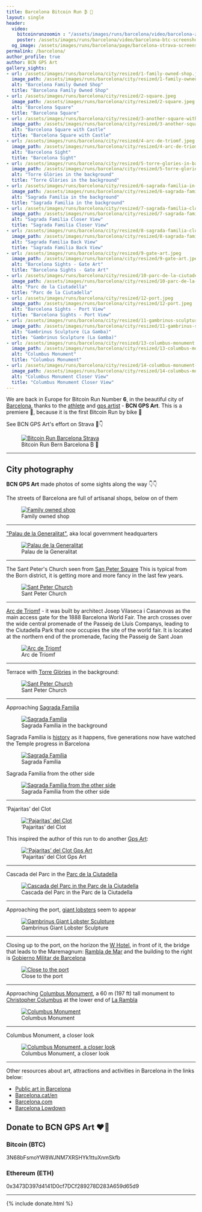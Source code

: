 ```yaml
---
title: Barcelona Bitcoin Run ₿ 🚴️ 
layout: single
header:
  video:
    bitcoinrunzoomin : "/assets/images/runs/barcelona/video/barcelona-zoomin-closer-2-1920x1080.m4v"
    poster: /assets/images/runs/barcelona/video/barcelona-btc-screenshot-google-earth-1920x1080.jpeg
  og_image: /assets/images/runs/barcelona/page/barcelona-strava-screenshot-1200x800.jpeg
permalink: /barcelona/
author_profile: true
author: BCN GPS Art
gallery_sights:
- url: /assets/images/runs/barcelona/city/resized/1-family-owned-shop.jpeg
  image_path: /assets/images/runs/barcelona/city/resized/1-family-owned-shop.jpeg
  alt: "Barcelona Family Owned Shop"
  title: "Barcelona Family Owned Shop"
- url: /assets/images/runs/barcelona/city/resized/2-square.jpeg
  image_path: /assets/images/runs/barcelona/city/resized/2-square.jpeg
  alt: "Barcelona Square"
  title: "Barcelona Square"
- url: /assets/images/runs/barcelona/city/resized/3-another-square-with-castle.jpeg
  image_path: /assets/images/runs/barcelona/city/resized/3-another-square-with-castle.jpeg
  alt: "Barcelona Square with Castle"
  title: "Barcelona Square with Castle"
- url: /assets/images/runs/barcelona/city/resized/4-arc-de-triomf.jpeg
  image_path: /assets/images/runs/barcelona/city/resized/4-arc-de-triomf.jpeg
  alt: "Barcelona Sight"
  title: "Barcelona Sight"
- url: /assets/images/runs/barcelona/city/resized/5-torre-glories-in-background.jpeg
  image_path: /assets/images/runs/barcelona/city/resized/5-torre-glories-in-background.jpeg
  alt: "Torre Glòries in the background"
  title: "Torre Glòries in the background"
- url: /assets/images/runs/barcelona/city/resized/6-sagrada-familia-in-background.jpeg
  image_path: /assets/images/runs/barcelona/city/resized/6-sagrada-familia-in-background.jpeg
  alt: "Sagrada Familia in the background"
  title: "Sagrada Familia in the background"
- url: /assets/images/runs/barcelona/city/resized/7-sagrada-familia-closer-barcelona-city-tour.jpeg
  image_path: /assets/images/runs/barcelona/city/resized/7-sagrada-familia-closer-barcelona-city-tour.jpeg
  alt: "Sagrada Familia Closer View"
  title: "Sagrada Familia Closer View"
- url: /assets/images/runs/barcelona/city/resized/8-sagrada-familia-closer-other-side.jpeg
  image_path: /assets/images/runs/barcelona/city/resized/8-sagrada-familia-closer-other-side.jpeg
  alt: "Sagrada Familia Back View"
  title: "Sagrada Familia Back View"
- url: /assets/images/runs/barcelona/city/resized/9-gate-art.jpeg
  image_path: /assets/images/runs/barcelona/city/resized/9-gate-art.jpeg
  alt: "Barcelona Sights - Gate Art"
  title: "Barcelona Sights - Gate Art"
- url: /assets/images/runs/barcelona/city/resized/10-parc-de-la-ciutadella.jpeg
  image_path: /assets/images/runs/barcelona/city/resized/10-parc-de-la-ciutadella.jpeg
  alt: "Parc de la Ciutadella"
  title: "Parc de la Ciutadella"
- url: /assets/images/runs/barcelona/city/resized/12-port.jpeg
  image_path: /assets/images/runs/barcelona/city/resized/12-port.jpeg
  alt: "Barcelona Sights - Port View"
  title: "Barcelona Sights - Port View"
- url: /assets/images/runs/barcelona/city/resized/11-gambrinus-sculpture-giant-lobster.jpeg
  image_path: /assets/images/runs/barcelona/city/resized/11-gambrinus-sculpture-giant-lobster.jpeg
  alt: "Gambrinus Sculpture (La Gamba)"
  title: "Gambrinus Sculpture (La Gamba)"
- url: /assets/images/runs/barcelona/city/resized/13-columbus-monument.jpeg
  image_path: /assets/images/runs/barcelona/city/resized/13-columbus-monument.jpeg
  alt: "Columbus Monument"
  title: "Columbus Monument"
- url: /assets/images/runs/barcelona/city/resized/14-columbus-monument-closer.jpeg
  image_path: /assets/images/runs/barcelona/city/resized/14-columbus-monument-closer.jpeg
  alt: "Columbus Monument Closer View"
  title: "Columbus Monument Closer View"
---
```


We are back in Europe for Bitcoin Run Number **6**, in the beautiful city of [Barcelona](https://en.wikipedia.org/wiki/Barcelona),
thanks to the [athlete](https://www.strava.com/athletes/8545176)
and [gps artist](https://www.instagram.com/bcn.gps.art/) - **BCN GPS Art**. This is a premiere 🎉, because it is the first
Bitcoin Run by bike 🚴️

See BCN GPS Art's effort on Strava 💪👇

<figure class="image">
  <a href="https://www.strava.com/activities/7000431951" target="_blank">
    <img src="/assets/images/runs/barcelona/page/barcelona-strava-screenshot-1200x800.jpeg" alt="Bitcoin Run Barcelona Strava">
  </a>
  <figcaption>Bitcoin Run Bern Barcelona ₿ 🚴️</figcaption>
</figure>

<hr>

## City photography 

**BCN GPS Art** made photos of some sights along the way 👇👇

The streets of Barcelona are full of artisanal shops, below on of them
<figure class="image">
  <a href="/assets/images/runs/barcelona/city/resized/1-1000x1333-family-owned-shop.jpeg">
    <img src="/assets/images/runs/barcelona/city/resized/1-1000x1333-family-owned-shop.jpeg" alt="Family owned shop">
  </a>
  <figcaption>Family owned shop</figcaption>
</figure>

<hr>

["Palau de la Generalitat"](https://en.wikipedia.org/wiki/Palau_de_la_Generalitat_de_Catalunya), aka local government headquarters
<figure class="image">
  <a href="/assets/images/runs/barcelona/city/resized/2-1000x750-palau-de-la-generalitat.jpeg">
    <img src="/assets/images/runs/barcelona/city/resized/2-1000x750-palau-de-la-generalitat.jpeg" alt="Palau de la Generalitat">
  </a>
  <figcaption>Palau de la Generalitat</figcaption>
</figure>

<hr>

The Sant Peter's Church seen from [San Peter Square](https://www.google.es/maps/place/Fuente+de+agua+potable/@41.3895099,2.1792048,19.38z/data=!4m5!3m4!1s0x12a4a338214a932d:0x8b1068aacd9b1a9e!8m2!3d41.3895196!4d2.1789719)
This is typical from the Born district, it is getting more and more fancy in the last few years.
<figure class="image">
  <a href="/assets/images/runs/barcelona/city/resized/3-1000x750-sant-peter-church.jpeg">
    <img src="/assets/images/runs/barcelona/city/resized/3-1000x750-sant-peter-church.jpeg" alt="Sant Peter Church">
  </a>
  <figcaption>Sant Peter Church</figcaption>
</figure>

<hr>

[Arc de Triomf](https://en.wikipedia.org/wiki/Arc_de_Triomf) - it was built by architect Josep Vilaseca i Casanovas
as the main access gate for the 1888 Barcelona World Fair.
The arch crosses over the wide central promenade of the Passeig de Lluís Companys,
leading to the Ciutadella Park that now occupies the site of the world fair. It is located at the northern end of the promenade, facing the Passeig de Sant Joan
<figure class="image">
  <a href="/assets/images/runs/barcelona/city/resized/4-1000x1333-arc-de-triomf.jpeg">
    <img src="/assets/images/runs/barcelona/city/resized/4-1000x1333-arc-de-triomf.jpeg" alt="Arc de Triomf">
  </a>
  <figcaption>Arc de Triomf</figcaption>
</figure>

<hr>

Terrace with [Torre Glòries](https://en.wikipedia.org/wiki/Torre_Gl%C3%B2ries) in the background:
<figure class="image">
  <a href="/assets/images/runs/barcelona/city/resized/5-1000x1333-torre-glories-in-background.jpeg">
    <img src="/assets/images/runs/barcelona/city/resized/5-1000x1333-torre-glories-in-background.jpeg" alt="Sant Peter Church">
  </a>
  <figcaption>Sant Peter Church</figcaption>
</figure>

<hr>

Approaching [Sagrada Familia](https://en.wikipedia.org/wiki/Sagrada_Fam%C3%ADlia)
<figure class="image">
  <a href="/assets/images/runs/barcelona/city/resized/6-1000x1333-sagrada-familia-in-background.jpeg">
    <img src="/assets/images/runs/barcelona/city/resized/6-1000x1333-sagrada-familia-in-background.jpeg" alt="Sagrada Família">
  </a>
  <figcaption>Sagrada Família in the background</figcaption>
</figure>

Sagrada Familia is [history](https://sagradafamilia.org/en/history-of-the-temple) as it happens, five generations
now have watched the Temple progress in Barcelona
<figure class="image">
  <a href="/assets/images/runs/barcelona/city/resized/7-1000x1333-sagrada-familia-closer-barcelona-city-tour.jpeg">
    <img src="/assets/images/runs/barcelona/city/resized/7-1000x1333-sagrada-familia-closer-barcelona-city-tour.jpeg" alt="Sagrada Família">
  </a>
  <figcaption>Sagrada Família</figcaption>
</figure>

Sagrada Familia from the other side
<figure class="image">
  <a href="/assets/images/runs/barcelona/city/resized/8-1000x1333-sagrada-familia-closer-other-side.jpeg">
    <img src="/assets/images/runs/barcelona/city/resized/8-1000x1333-sagrada-familia-closer-other-side.jpeg" alt="Sagrada Família from the other side">
  </a>
  <figcaption>Sagrada Família from the other side</figcaption>
</figure>

<hr>

’Pajaritas’ del Clot
<figure class="image">
  <a href="/assets/images/runs/barcelona/city/resized/9-1000x1333-pajaritas-anarquistas-del-clot.jpeg">
    <img src="/assets/images/runs/barcelona/city/resized/9-1000x1333-pajaritas-anarquistas-del-clot.jpeg" alt="’Pajaritas’ del Clot">
  </a>
  <figcaption>’Pajaritas’ del Clot</figcaption>
</figure>

This inspired the author of this run to do another [Gps Art](https://www.instagram.com/p/COvfYwgH0V8/):
<figure class="image">
  <a href="https://www.instagram.com/p/COvfYwgH0V8/">
    <img src="/assets/images/runs/barcelona/city/resized/pajaritas-del-clot-gpsart.jpeg" alt="’Pajaritas’ del Clot Gps Art">
  </a>
  <figcaption>’Pajaritas’ del Clot Gps Art</figcaption>
</figure>

<hr>

Cascada del Parc in the [Parc de la Ciutadella](https://en.wikipedia.org/wiki/Parc_de_la_Ciutadella)
<figure class="image">
  <a href="/assets/images/runs/barcelona/city/resized/10-1000x750-cascada-del-parc-de-la-ciutadella.jpeg">
    <img src="/assets/images/runs/barcelona/city/resized/10-1000x750-cascada-del-parc-de-la-ciutadella.jpeg" alt="Cascada del Parc in the Parc de la Ciutadella">
  </a>
  <figcaption>Cascada del Parc in the Parc de la Ciutadella</figcaption>
</figure>

<hr>

Approaching the port, [giant lobsters](https://barcelonalowdown.com/gambrinus-barcelonas-funky-lobster-statue/) seem to appear 
<figure class="image">
  <a href="/assets/images/runs/barcelona/city/resized/11-1000x1160-gambrinus-sculpture-giant-lobster.jpeg">
    <img src="/assets/images/runs/barcelona/city/resized/11-1000x1160-gambrinus-sculpture-giant-lobster.jpeg" alt="Gambrinus Giant Lobster Sculpture">
  </a>
  <figcaption>Gambrinus Giant Lobster Sculpture</figcaption>
</figure>

<hr>

Closing up to the port, on the horizon the [W Hotel](https://maps.app.goo.gl/HXeVm2sDRPU1sfzBA), 
in front of it, the bridge that leads to the Maremagnum: [Rambla de Mar](https://maps.app.goo.gl/hL5J4pRHFKsAsz5x8) and
the building to the right is [Gobierno Militar de Barcelona](https://maps.app.goo.gl/Ne6GcocdyPCfebwL9)
<figure class="image">
  <a href="/assets/images/runs/barcelona/city/resized/12-1000x958-port-view.jpeg">
    <img src="/assets/images/runs/barcelona/city/resized/12-1000x958-port-view.jpeg" alt="Close to the port">
  </a>
  <figcaption>Close to the port</figcaption>
</figure>

<hr>

Approaching [Columbus Monument](https://en.wikipedia.org/wiki/Columbus_Monument,_Barcelona), 
a 60 m (197 ft) tall monument to [Christopher Columbus](https://en.wikipedia.org/wiki/Christopher_Columbus) at the lower end of [La Rambla](https://en.wikipedia.org/wiki/La_Rambla,_Barcelona)
<figure class="image">
  <a href="/assets/images/runs/barcelona/city/resized/13-1000x1160-columbus-monument.jpeg">
    <img src="/assets/images/runs/barcelona/city/resized/13-1000x1160-columbus-monument.jpeg" alt="Columbus Monument">
  </a>
  <figcaption>Columbus Monument</figcaption>
</figure>
<hr>

Columbus Monument, a closer look
<figure class="image">
  <a href="/assets/images/runs/barcelona/city/resized/14-1000x1333-columbus-monument-closer.jpeg">
    <img src="/assets/images/runs/barcelona/city/resized/14-1000x1333-columbus-monument-closer.jpeg" alt="Columbus Monument, a closer look">
  </a>
  <figcaption>Columbus Monument, a closer look</figcaption>
</figure>

<hr>

Other resources about art, attractions and activities in Barcelona in the links below:
- [Public art in Barcelona](https://en.wikipedia.org/wiki/Public_art_in_Barcelona)
- [Barcelona.cat/en](https://www.barcelona.cat/en/)
- [Barcelona.com](https://www.barcelona.com/)
- [Barcelona Lowdown](https://barcelonalowdown.com/)

## Donate to BCN GPS Art ️❤️🙏

### Bitcoin (BTC)

<div class="crypto-donation-entry">
  <p>3N68bFsmoYW8WJNM7XRSHYk1ttuXnmSkfb</p>
</div>

### Ethereum (ETH)

<div class="crypto-donation-entry">
  <p>0x3473D397d4141D0cf7DCf289278D283A659d65d9</p>
</div>

<hr>

{% include donate.html %}  


